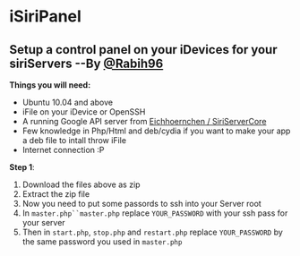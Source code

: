 iSiriPanel
==========

Setup a control panel on your iDevices for your siriServers --By <a href="www.twitter.com/rabih96">@Rabih96</a>
------------------------------------------------------------------------------------------------------------------------
**Things you will need:**
* Ubuntu 10.04 and above
* iFile on your iDevice or OpenSSH
* A running Google API server from <a href="https://github.com/Eichhoernchen/SiriServerCore">Eichhoernchen / SiriServerCore</a>
* Few knowledge in Php/Html and deb/cydia if you want to make your app a deb file to intall throw iFile
* Internet connection :P

**Step 1**:

1. Download the files above as zip
2. Extract the zip file
3. Now you need to put some passords to ssh into your Server root
4. In `master.php``master.php` replace `YOUR_PASSWORD` with your ssh pass for your server
5. Then in `start.php`, `stop.php` and `restart.php` replace `YOUR_PASSWORD` by the same password you used in `master.php`</li>
